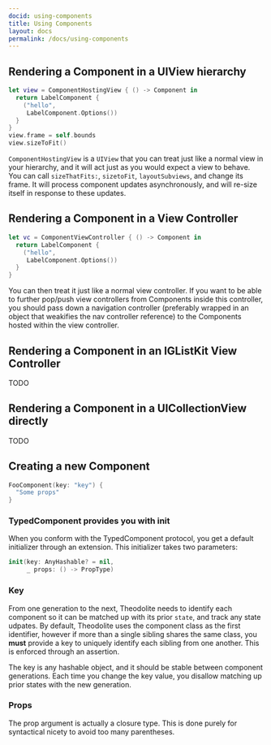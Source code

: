 ```yaml
---
docid: using-components
title: Using Components
layout: docs
permalink: /docs/using-components
---
```


## Rendering a Component in a UIView hierarchy

```swift
let view = ComponentHostingView { () -> Component in
  return LabelComponent {
    ("hello",
     LabelComponent.Options())
  }
}
view.frame = self.bounds
view.sizeToFit()
```

`ComponentHostingView` is a `UIView` that you can treat just like a normal view in your hierarchy, and it will act just as you would expect a view to behave. You can call `sizeThatFits:`, `sizetoFit`, `layoutSubviews`, and change its frame. It will process component updates asynchronously, and will re-size itself in response to these updates.

## Rendering a Component in a View Controller

```swift
let vc = ComponentViewController { () -> Component in
  return LabelComponent {
    ("hello",
     LabelComponent.Options())
  }
}
```

You can then treat it just like a normal view controller. If you want to be able to further pop/push view controllers from Components inside this controller, you should pass down a navigation controller (preferably wrapped in an object that weakifies the nav controller reference) to the Components hosted within the view controller.

## Rendering a Component in an IGListKit View Controller

TODO

## Rendering a Component in a UICollectionView directly

TODO

## Creating a new Component

```swift
FooComponent(key: "key") {
  "Some props"
}
```

### TypedComponent provides you with init

When you conform with the TypedComponent protocol, you get a default initializer through an extension. This initializer takes two parameters:

```swift
init(key: AnyHashable? = nil,
     _ props: () -> PropType)
```

### Key

From one generation to the next, Theodolite needs to identify each component so it can be matched up with its prior `state`, and track any state udpates. By default, Theodolite uses the component class as the first identifier, however if more than a single sibling shares the same class, you **must** provide a key to uniquely identify each sibling from one another. This is enforced through an assertion.

The key is any hashable object, and it should be stable between component generations. Each time you change the key value, you disallow matching up prior states with the new generation.

### Props

The prop argument is actually a closure type. This is done purely for syntactical nicety to avoid too many parentheses.
